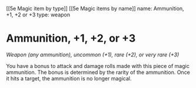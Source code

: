 [[5e Magic item by type]]
[[5e Magic items by name]]
name: Ammunition, +1, +2 or +3
type: weapon

# Ammunition, +1, +2, or +3 
_Weapon (any ammunition), uncommon (+1), rare (+2), or very rare (+3)_ 

You have a bonus to attack and damage rolls made with this piece of magic ammunition. The bonus is determined by the rarity of the ammunition. Once it hits a target, the ammunition is no longer magical. 